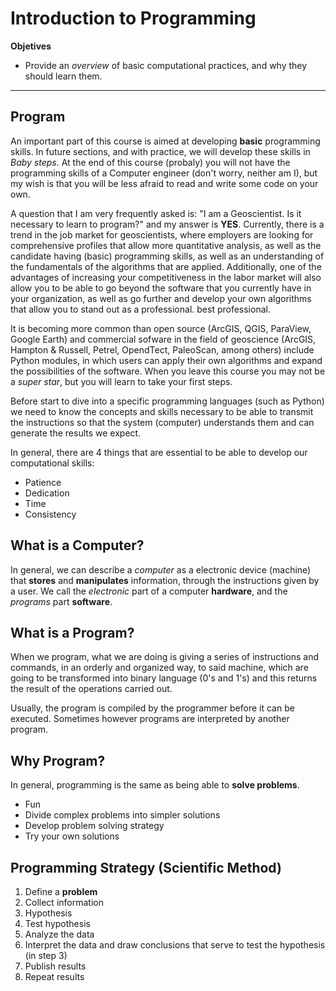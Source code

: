 # Introduction to Programming

**Objetives**
* Provide an *overview* of basic computational practices, and why they should learn them.
---

## Program

An important part of this course is aimed at developing **basic** programming skills. In future sections, and with practice, we will develop these skills in *Baby steps*. At the end of this course (probaly) you will not have the programming skills of a Computer engineer (don't worry, neither am I), but my wish is that you will be less afraid to read and write some code on your own.

A question that I am very frequently asked is: "I am a Geoscientist. Is it necessary to learn to program?" and my answer is **YES**. Currently, there is a trend in the job market for geoscientists, where employers are looking for comprehensive profiles that allow more quantitative analysis, as well as the candidate having (basic) programming skills, as well as an understanding of the fundamentals of the algorithms that are applied. Additionally, one of the advantages of increasing your competitiveness in the labor market will also allow you to be able to go beyond the software that you currently have in your organization, as well as go further and develop your own algorithms that allow you to stand out as a professional. best professional.

It is becoming more common than open source (ArcGIS, QGIS, ParaView, Google Earth) and commercial sofware in the field of geoscience (ArcGIS, Hampton & Russell, Petrel, OpendTect, PaleoScan, among others) include Python modules, in which users can apply their own algorithms and expand the possibilities of the software. When you leave this course you may not be a *super star*, but you will learn to take your first steps.

Before start to dive into a specific programming languages (such as Python) we need to know the concepts and skills necessary to be able to transmit the instructions so that the system (computer) understands them and can generate the results we expect.

In general, there are 4 things that are essential to be able to develop our computational skills:

* Patience
* Dedication
* Time
* Consistency

## What is a Computer?
In general, we can describe a *computer* as a electronic device (machine) that **stores** and **manipulates** information, through the instructions given by a user. We call the *electronic* part of a computer **hardware**, and the *programs* part **software**.

## What is a Program?

When we program, what we are doing is giving a series of instructions and commands, in an orderly and organized way, to said machine, which are going to be transformed into binary language (0's and 1's) and this returns the result of the operations carried out.

Usually, the program is compiled by the programmer before it can be executed. Sometimes however programs are interpreted by another program.

## Why Program?

In general, programming is the same as being able to **solve problems**.

* Fun
* Divide complex problems into simpler solutions
* Develop problem solving strategy
* Try your own solutions

## Programming Strategy (Scientific Method)
1. Define a **problem**
2. Collect information
3. Hypothesis
4. Test hypothesis
5. Analyze the data
6. Interpret the data and draw conclusions that serve to test the hypothesis (in step 3)
7. Publish results
8. Repeat results